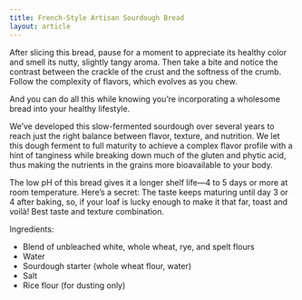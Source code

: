 ```yaml
---
title: French-Style Artisan Sourdough Bread
layout: article
---
```


After slicing this bread, pause for a moment to appreciate its healthy color and smell its nutty, slightly tangy aroma. Then take a bite and notice the contrast between the crackle of the crust and the softness of the crumb. Follow the complexity of flavors, which evolves as you chew.

And you can do all this while knowing you’re incorporating a wholesome bread into your healthy lifestyle.

We’ve developed this slow-fermented sourdough over several years to reach just the right balance between flavor, texture, and nutrition. We let this dough ferment to full maturity to achieve a complex flavor profile with a hint of tanginess while breaking down much of the gluten and phytic acid, thus making the nutrients in the grains more bioavailable to your body.

The low pH of this bread gives it a longer shelf life—4 to 5 days or more at room temperature. Here’s a secret: The taste keeps maturing until day 3 or 4 after baking, so, if your loaf is lucky enough to make it that far, toast and voilà! Best taste and texture combination.

Ingredients:

*   Blend of unbleached white, whole wheat, rye, and spelt flours
*   Water
*   Sourdough starter (whole wheat flour, water)
*   Salt
*   Rice flour (for dusting only)
